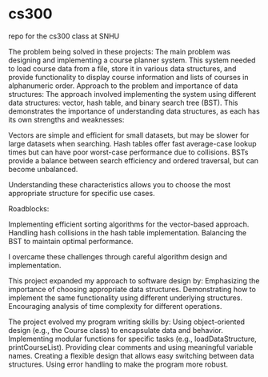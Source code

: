 # cs300
repo for the cs300 class at SNHU

The problem being solved in these projects:
The main problem was designing and implementing a course planner system. This system needed to load course data from a file, store it in various data structures, and provide functionality to display course information and lists of courses in alphanumeric order.
Approach to the problem and importance of data structures:
The approach involved implementing the system using different data structures: vector, hash table, and binary search tree (BST). This demonstrates the importance of understanding data structures, as each has its own strengths and weaknesses:


Vectors are simple and efficient for small datasets, but may be slower for large datasets when searching.
Hash tables offer fast average-case lookup times but can have poor worst-case performance due to collisions.
BSTs provide a balance between search efficiency and ordered traversal, but can become unbalanced.

Understanding these characteristics allows you to choose the most appropriate structure for specific use cases.

Roadblocks:

Implementing efficient sorting algorithms for the vector-based approach.
Handling hash collisions in the hash table implementation.
Balancing the BST to maintain optimal performance.

I overcame these challenges through careful algorithm design and implementation.

This project expanded my approach to software design by:
Emphasizing the importance of choosing appropriate data structures.
Demonstrating how to implement the same functionality using different underlying structures.
Encouraging analysis of time complexity for different operations.



The project evolved my program writing skills by:
Using object-oriented design (e.g., the Course class) to encapsulate data and behavior.
Implementing modular functions for specific tasks (e.g., loadDataStructure, printCourseList).
Providing clear comments and using meaningful variable names.
Creating a flexible design that allows easy switching between data structures.
Using error handling to make the program more robust.
